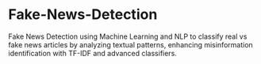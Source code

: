 # Fake-News-Detection
Fake News Detection using Machine Learning and NLP to classify real vs fake news articles by analyzing textual patterns, enhancing misinformation identification with TF-IDF and advanced classifiers.
